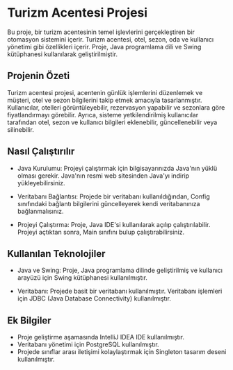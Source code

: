 # Turizm Acentesi Projesi
Bu proje, bir turizm acentesinin temel işlevlerini gerçekleştiren bir otomasyon sistemini içerir. Turizm acentesi, otel, sezon, oda ve kullanıcı yönetimi gibi özellikleri içerir. Proje, Java programlama dili ve Swing kütüphanesi kullanılarak geliştirilmiştir.

## Projenin Özeti
Turizm acentesi projesi, acentenin günlük işlemlerini düzenlemek ve müşteri, otel ve sezon bilgilerini takip etmek amacıyla tasarlanmıştır. Kullanıcılar, otelleri görüntüleyebilir, rezervasyon yapabilir ve sezonlara göre fiyatlandırmayı görebilir. Ayrıca, sisteme yetkilendirilmiş kullanıcılar tarafından otel, sezon ve kullanıcı bilgileri eklenebilir, güncellenebilir veya silinebilir.

## Nasıl Çalıştırılır
* Java Kurulumu: Projeyi çalıştırmak için bilgisayarınızda Java'nın yüklü olması gerekir. Java'nın resmi web sitesinden Java'yı indirip yükleyebilirsiniz.

* Veritabanı Bağlantısı: Projede bir veritabanı kullanıldığından, Config sınıfındaki bağlantı bilgilerini güncelleyerek kendi veritabanınıza bağlanmalısınız.

* Projeyi Çalıştırma: Proje, Java IDE'si kullanılarak açılıp çalıştırılabilir. Projeyi açtıktan sonra, Main sınıfını bulup çalıştırabilirsiniz.

## Kullanılan Teknolojiler
* Java ve Swing: Proje, Java programlama dilinde geliştirilmiş ve kullanıcı arayüzü için Swing kütüphanesi kullanılmıştır.

* Veritabanı: Projede basit bir veritabanı kullanılmıştır. Veritabanı işlemleri için JDBC (Java Database Connectivity) kullanılmıştır.

## Ek Bilgiler
* Proje geliştirme aşamasında IntelliJ IDEA IDE kullanılmıştır.
* Veritabanı yönetimi için PostgreSQL kullanılmıştır.
* Projede sınıflar arası iletişimi kolaylaştırmak için Singleton tasarım deseni kullanılmıştır.
